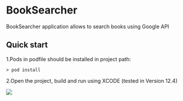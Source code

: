 # BookSearcher
BookSearcher application allows to search books using Google API 

## Quick start

1.Pods in podfile should be installed in project path:
```
> pod install
```
2.Open the project, build and run using XCODE (tested in Version 12.4)

![](https://github.com/Aziyza/BookSearcher/blob/master/Book_Searcher.gif)

